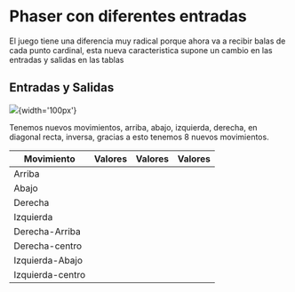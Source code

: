 # Phaser con diferentes entradas

El juego tiene una diferencia muy radical porque ahora va a recibir balas de cada punto cardinal, esta
nueva caracteristica supone un cambio en las entradas y salidas en las tablas



## Entradas y Salidas

![](https://static7.depositphotos.com/1064545/762/i/950/depositphotos_7629911-stock-photo-supernatural-man-dodging-bullets.jpg){width='100px'}


Tenemos nuevos movimientos, arriba, abajo, izquierda, derecha, en diagonal recta, inversa, gracias a esto tenemos 8 nuevos movimientos. 

| Movimiento       | Valores | Valores | Valores |
|------------------|---------|---------|---------|
| Arriba           |         |         |         |
| Abajo            |         |         |         |
| Derecha          |         |         |         |
| Izquierda        |         |         |         |
| Derecha-Arriba   |         |         |         |
| Derecha-centro   |         |         |         |
| Izquierda-Abajo  |         |         |         |
| Izquierda-centro |         |         |         |
